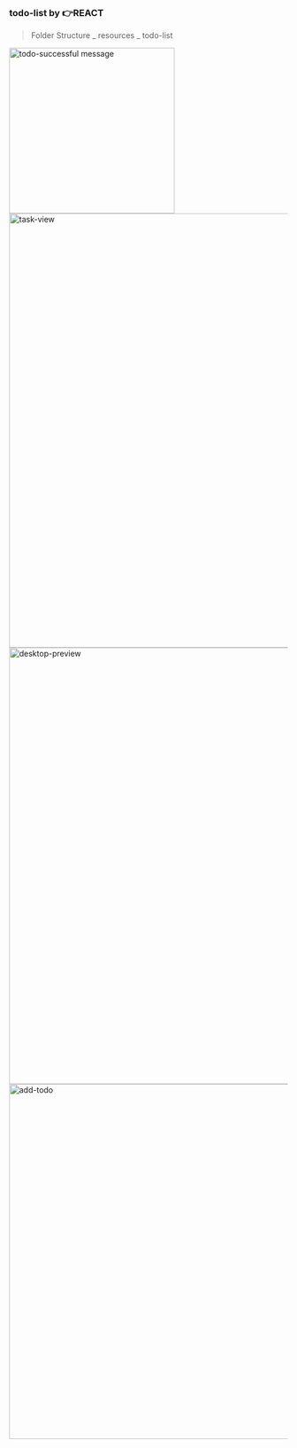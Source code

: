 ### todo-list by :point_right:REACT

>Folder Structure
  _ resources
  _ todo-list


<img width="299" alt="todo-successful message" src="https://github.com/user-attachments/assets/d0c74efb-7cdb-47a6-9fa4-1c6845735eda">
<img width="784" alt="task-view" src="https://github.com/user-attachments/assets/ceb2be1c-2ecd-4935-a571-ca443e94240d">
<img width="788" alt="desktop-preview" src="https://github.com/user-attachments/assets/29dc8081-3d79-4710-9dc1-4fbdad6d3cb2">
<img width="641" alt="add-todo" src="https://github.com/user-attachments/assets/7fcf49c1-1683-4908-8738-9226455c1df7">

